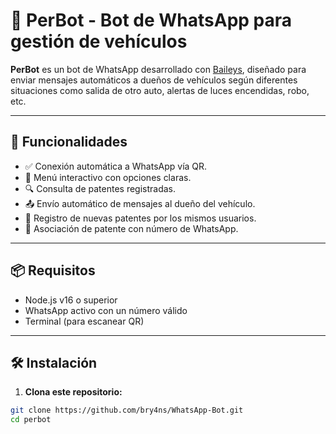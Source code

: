 # 🤖 PerBot - Bot de WhatsApp para gestión de vehículos

**PerBot** es un bot de WhatsApp desarrollado con [Baileys](https://github.com/WhiskeySockets/Baileys), diseñado para enviar mensajes automáticos a dueños de vehículos según diferentes situaciones como salida de otro auto, alertas de luces encendidas, robo, etc.

---

## 🚀 Funcionalidades

- ✅ Conexión automática a WhatsApp vía QR.
- 🧾 Menú interactivo con opciones claras.
- 🔍 Consulta de patentes registradas.
- 📤 Envío automático de mensajes al dueño del vehículo.
- 📝 Registro de nuevas patentes por los mismos usuarios.
- 📱 Asociación de patente con número de WhatsApp.

---

## 📦 Requisitos

- Node.js v16 o superior
- WhatsApp activo con un número válido
- Terminal (para escanear QR)

---

## 🛠 Instalación

1. **Clona este repositorio:**

```bash
git clone https://github.com/bry4ns/WhatsApp-Bot.git
cd perbot
